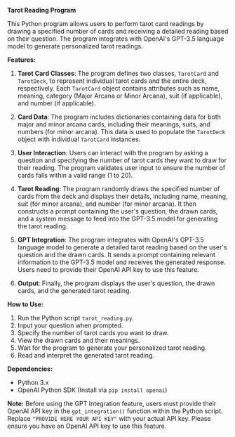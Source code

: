 **Tarot Reading Program**

This Python program allows users to perform tarot card readings by drawing a specified number of cards and receiving a detailed reading based on their question. The program integrates with OpenAI's GPT-3.5 language model to generate personalized tarot readings.

**Features:**

1. **Tarot Card Classes**: The program defines two classes, `TarotCard` and `TarotDeck`, to represent individual tarot cards and the entire deck, respectively. Each `TarotCard` object contains attributes such as name, meaning, category (Major Arcana or Minor Arcana), suit (if applicable), and number (if applicable).

2. **Card Data**: The program includes dictionaries containing data for both major and minor arcana cards, including their meanings, suits, and numbers (for minor arcana). This data is used to populate the `TarotDeck` object with individual `TarotCard` instances.

3. **User Interaction**: Users can interact with the program by asking a question and specifying the number of tarot cards they want to draw for their reading. The program validates user input to ensure the number of cards falls within a valid range (1 to 20).

4. **Tarot Reading**: The program randomly draws the specified number of cards from the deck and displays their details, including name, meaning, suit (for minor arcana), and number (for minor arcana). It then constructs a prompt containing the user's question, the drawn cards, and a system message to feed into the GPT-3.5 model for generating the tarot reading.

5. **GPT Integration**: The program integrates with OpenAI's GPT-3.5 language model to generate a detailed tarot reading based on the user's question and the drawn cards. It sends a prompt containing relevant information to the GPT-3.5 model and receives the generated response. Users need to provide their OpenAI API key to use this feature.

6. **Output**: Finally, the program displays the user's question, the drawn cards, and the generated tarot reading.

**How to Use:**

1. Run the Python script `tarot_reading.py`.
2. Input your question when prompted.
3. Specify the number of tarot cards you want to draw.
4. View the drawn cards and their meanings.
5. Wait for the program to generate your personalized tarot reading.
6. Read and interpret the generated tarot reading.

**Dependencies:**

- Python 3.x
- OpenAI Python SDK (Install via `pip install openai`)

**Note:** Before using the GPT Integration feature, users must provide their OpenAI API key in the `gpt_integration()` function within the Python script. Replace `"PROVIDE HERE YOUR API KEY"` with your actual API key. Please ensure you have an OpenAI API key to use this feature.
